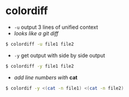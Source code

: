 # colordiff
* `-u` output 3 lines of unified context
 * _looks like a git diff_
``` sh
$ colordiff -u file1 file2
```

* `-y` get output with side by side output
``` sh
$ colordiff -y file1 file2
```

* *add line numbers with* **cat**
``` sh
$ colordif -y <(cat -n file1) <(cat -n file2)
```
